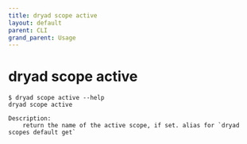 ```yaml
---
title: dryad scope active
layout: default
parent: CLI
grand_parent: Usage
---
```


# dryad scope active

```
$ dryad scope active --help
dryad scope active

Description:
    return the name of the active scope, if set. alias for `dryad scopes default get`
```